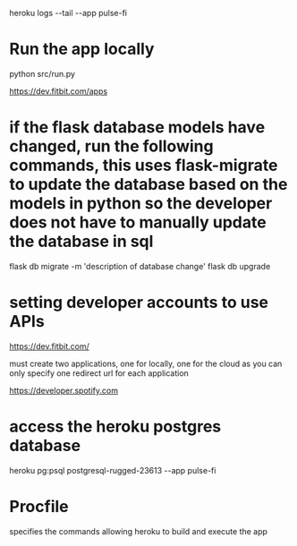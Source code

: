 heroku logs --tail --app pulse-fi

# Run the app locally
python src/run.py

https://dev.fitbit.com/apps

# if the flask database models have changed, run the following commands, this uses flask-migrate to update the database based on the models in python so the developer does not have to manually update the database in sql
flask db migrate -m 'description of database change'
flask db upgrade


# setting developer accounts to use APIs

https://dev.fitbit.com/

must create two applications, one for locally, one for the cloud as you can only specify one redirect url for each application

https://developer.spotify.com

# access the heroku postgres database
heroku pg:psql postgresql-rugged-23613 --app pulse-fi

# Procfile
specifies the commands allowing heroku to build and execute the app